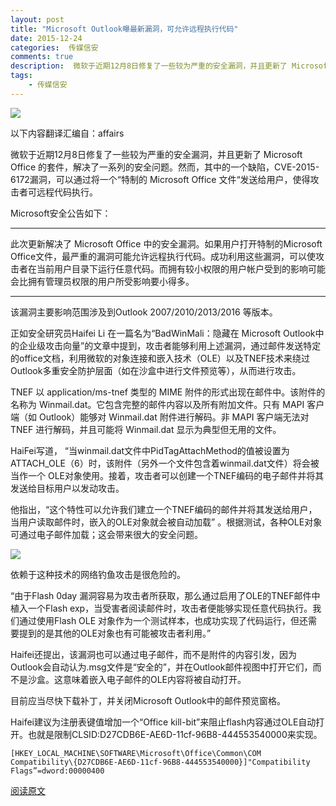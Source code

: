 ```yaml
---  
layout: post  
title: "Microsoft Outlook曝最新漏洞，可允许远程执行代码"
date: 2015-12-24
categories:  传媒信安     
comments: true
description:  微软于近期12月8日修复了一些较为严重的安全漏洞，并且更新了 Microsoft Office 的套件，解决了一系列的安全问题。
tags:
    - 传媒信安
--- 
```

![](http://127.0.0.1:4000//resources/images/Z1.png) 

以下内容翻译汇编自：affairs

微软于近期12月8日修复了一些较为严重的安全漏洞，并且更新了 Microsoft Office 的套件，解决了一系列的安全问题。然而，其中的一个缺陷，CVE-2015-6172漏洞，可以通过将一个“特制的 Microsoft Office 文件“发送给用户，使得攻击者可远程代码执行。

Microsoft安全公告如下：


---

此次更新解决了 Microsoft Office 中的安全漏洞。如果用户打开特制的Microsoft Office文件，最严重的漏洞可能允许远程执行代码。成功利用这些漏洞，可以使攻击者在当前用户目录下运行任意代码。而拥有较小权限的用户帐户受到的影响可能会比拥有管理员权限的用户所受影响要小得多。


---

该漏洞主要影响范围涉及到Outlook 2007/2010/2013/2016 等版本。

 正如安全研究员Haifei Li 在一篇名为“BadWinMali：隐藏在 Microsoft Outlook中的企业级攻击向量”的文章中提到，攻击者能够利用上述漏洞，通过邮件发送特定的office文档，利用微软的对象连接和嵌入技术（OLE）以及TNEF技术来绕过Outlook多重安全防护层面（如在沙盒中进行文件预览等），从而进行攻击。

TNEF 以 application/ms-tnef 类型的 MIME 附件的形式出现在邮件中。该附件的名称为 Winmail.dat。它包含完整的邮件内容以及所有附加文件。只有 MAPI 客户端（如 Outlook）能够对 Winmail.dat 附件进行解码。非 MAPI 客户端无法对 TNEF 进行解码，并且可能将 Winmail.dat 显示为典型但无用的文件。

 HaiFei写道， “当winmail.dat文件中PidTagAttachMethod的值被设置为ATTACH_OLE（6）时，该附件（另外一个文件包含着winmail.dat文件）将会被当作一个 OLE对象使用。接着，攻击者可以创建一个TNEF编码的电子邮件并将其发送给目标用户以发动攻击。

他指出，“这个特性可以允许我们建立一个TNEF编码的邮件并将其发送给用户，当用户读取邮件时，嵌入的OLE对象就会被自动加载” 。根据测试，各种OLE对象可通过电子邮件加载；这会带来很大的安全问题。


![](http://127.0.0.1:4000//resources/images/Z2.png) 

依赖于这种技术的网络钓鱼攻击是很危险的。

“由于Flash 0day 漏洞容易为攻击者所获取，那么通过启用了OLE的TNEF邮件中植入一个Flash exp，当受害者阅读邮件时，攻击者便能够实现任意代码执行。我们通过使用Flash OLE 对象作为一个测试样本，也成功实现了代码运行，但还需要提到的是其他的OLE对象也有可能被攻击者利用。”

Haifei还提出，该漏洞也可以通过电子邮件，而不是附件的内容引发，因为Outlook会自动认为.msg文件是“安全的”，并在Outlook邮件视图中打开它们，而不是沙盒。这意味着嵌入电子邮件的OLE内容将被自动打开。

目前应当尽快下载补丁，并关闭Microsoft Outlook中的邮件预览窗格。

Haifei建议为注册表键值增加一个“Office kill-bit”来阻止flash内容通过OLE自动打开。也就是限制CLSID:D27CDB6E-AE6D-11cf-96B8-444553540000来实现。

```
[HKEY_LOCAL_MACHINE\SOFTWARE\Microsoft\Office\Common\COM Compatibility\{D27CDB6E-AE6D-11cf-96B8-444553540000}]"Compatibility Flags”=dword:00000400
```


[阅读原文](http://securityaffairs.co/wordpress/42875/security/microsoft-outlook-mailbomb-attacks.html#rd?sukey=7f8f3cb2e9b0da455c0f530173fe62293467bca2fd0a6d2d52a53784c5a1d0d0f54244ca51a02e5bb1f04609779fb5dc)